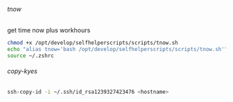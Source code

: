 ###### tnow

get time now plus workhours

```bash
chmod +x /opt/develop/selfhelperscripts/scripts/tnow.sh
echo "alias tnow='bash /opt/develop/selfhelperscripts/scripts/tnow.sh'" >> ~/.zshrc
source ~/.zshrc

```

###### copy-kyes

```bash
ssh-copy-id -i ~/.ssh/id_rsa1239327423476 <hostname>
```
